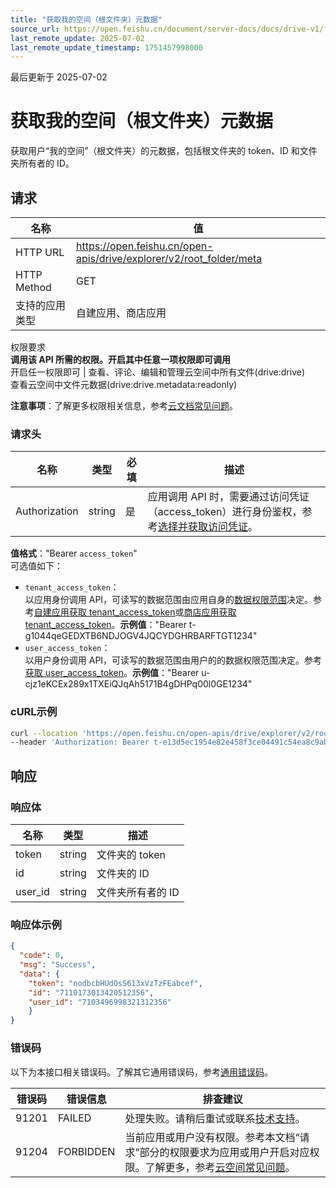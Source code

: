 ```yaml
---
title: "获取我的空间（根文件夹）元数据"
source_url: https://open.feishu.cn/document/server-docs/docs/drive-v1/folder/get-root-folder-meta
last_remote_update: 2025-07-02
last_remote_update_timestamp: 1751457998000
---
```

最后更新于 2025-07-02

# 获取我的空间（根文件夹）元数据

获取用户“我的空间”（根文件夹）的元数据，包括根文件夹的 token、ID 和文件夹所有者的 ID。

## 请求
名称 | 值
---|---
HTTP URL | https://open.feishu.cn/open-apis/drive/explorer/v2/root_folder/meta
HTTP Method | GET
支持的应用类型 | 自建应用、商店应用
权限要求  
            **调用该 API 所需的权限。开启其中任意一项权限即可调用**  
            开启任一权限即可 | 查看、评论、编辑和管理云空间中所有文件(drive:drive)  
查看云空间中文件元数据(drive:drive.metadata:readonly)

**注意事项**：了解更多权限相关信息，参考[云文档常见问题](https://open.feishu.cn/document/ukTMukTMukTM/uczNzUjL3czM14yN3MTN)。
### 请求头

名称 | 类型 | 必填 | 描述
--- | --- | --- | ---
Authorization | string | 是 | 应用调用 API 时，需要通过访问凭证（access_token）进行身份鉴权，参考[选择并获取访问凭证](https://open.feishu.cn/document/ukTMukTMukTM/uMTNz4yM1MjLzUzM#5aa2e490)。  
**值格式**："Bearer `access_token`"  
可选值如下：  
- `tenant_access_token`：  
	以应用身份调用 API，可读写的数据范围由应用自身的[数据权限范围](https://open.feishu.cn/document/home/introduction-to-scope-and-authorization/configure-app-data-permissions)决定。参考[自建应用获取 tenant_access_token](https://open.feishu.cn/document/ukTMukTMukTM/ukDNz4SO0MjL5QzM/auth-v3/auth/tenant_access_token_internal)或[商店应用获取 tenant_access_token](https://open.feishu.cn/document/ukTMukTMukTM/ukDNz4SO0MjL5QzM/auth-v3/auth/tenant_access_token)。**示例值**："Bearer t-g1044qeGEDXTB6NDJOGV4JQCYDGHRBARFTGT1234"  
- `user_access_token`：  
    以用户身份调用 API，可读写的数据范围由用户的的数据权限范围决定。参考[获取 user_access_token](https://open.feishu.cn/document/uAjLw4CM/ukTMukTMukTM/authentication-management/access-token/get-user-access-token)。**示例值**："Bearer u-cjz1eKCEx289x1TXEiQJqAh5171B4gDHPq00l0GE1234"

### cURL示例
```bash
curl --location 'https://open.feishu.cn/open-apis/drive/explorer/v2/root_folder/meta' \
--header 'Authorization: Bearer t-e13d5ec1954e82e458f3ce04491c54ea8c9abcef'
```

## 响应

### 响应体

名称 | 类型 | 描述
--- | --- | ---
token | string | 文件夹的 token
id | string | 文件夹的 ID
user_id | string | 文件夹所有者的 ID

### 响应体示例
```json
{
  "code": 0,
  "msg": "Success",
  "data": {
    "token": "nodbcbHUdOsS613xVzTzFEabcef",
    "id": "7110173013420512356",
    "user_id": "7103496998321312356"
	}
}
```

### 错误码

以下为本接口相关错误码。了解其它通用错误码，参考[通用错误码](https://open.feishu.cn/document/ukTMukTMukTM/ugjM14COyUjL4ITN)。

错误码 | 错误信息 | 排查建议
--- | --- | ---
91201 | FAILED | 处理失败。请稍后重试或联系[技术支持](https://applink.feishu.cn/TLJpeNdW)。
91204 | FORBIDDEN | 当前应用或用户没有权限。参考本文档“请求”部分的权限要求为应用或用户开启对应权限。了解更多，参考[云空间常见问题](https://open.feishu.cn/document/uAjLw4CM/ukTMukTMukTM/reference/drive-v1/faq)。
